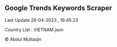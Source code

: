 

## Google Trends Keywords Scraper 
 
Last Update 28-04-2023 , 16:45:23

Country List :
VIETNAM.json



© Abdul Muttaqin 
